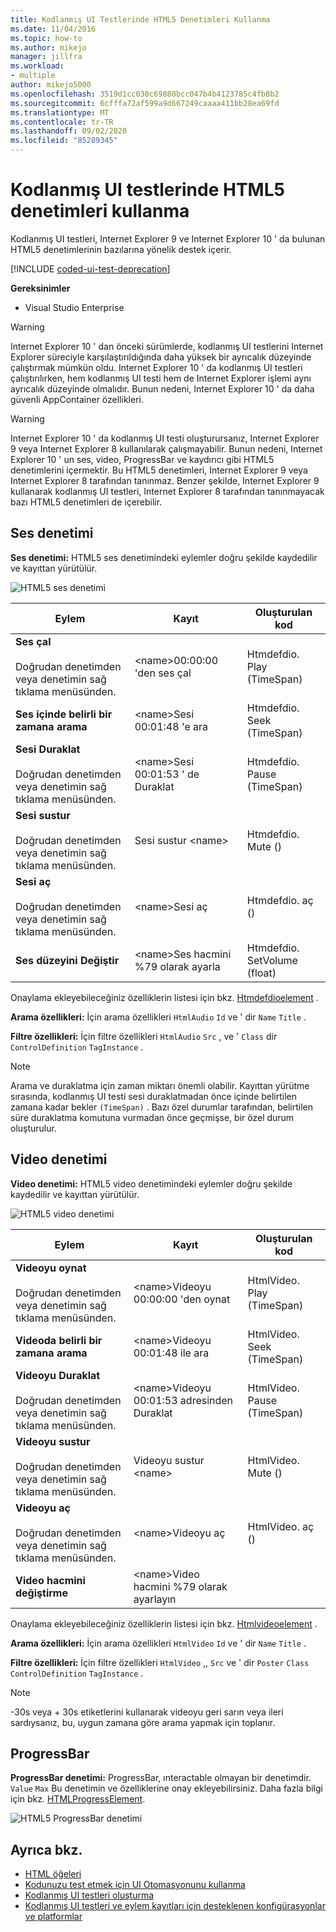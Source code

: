 ```yaml
---
title: Kodlanmış UI Testlerinde HTML5 Denetimleri Kullanma
ms.date: 11/04/2016
ms.topic: how-to
ms.author: mikejo
manager: jillfra
ms.workload:
- multiple
author: mikejo5000
ms.openlocfilehash: 3519d1cc030c69880bcc047b4b4123785c4fb8b2
ms.sourcegitcommit: 6cfffa72af599a9d667249caaaa411bb28ea69fd
ms.translationtype: MT
ms.contentlocale: tr-TR
ms.lasthandoff: 09/02/2020
ms.locfileid: "85289345"
---
```

# <a name="using-html5-controls-in-coded-ui-tests"></a>Kodlanmış UI testlerinde HTML5 denetimleri kullanma

Kodlanmış UI testleri, Internet Explorer 9 ve Internet Explorer 10 ' da bulunan HTML5 denetimlerinin bazılarına yönelik destek içerir.

[!INCLUDE [coded-ui-test-deprecation](includes/coded-ui-test-deprecation.md)]

**Gereksinimler**

- Visual Studio Enterprise

> [!WARNING]
> Internet Explorer 10 ' dan önceki sürümlerde, kodlanmış UI testlerini Internet Explorer süreciyle karşılaştırıldığında daha yüksek bir ayrıcalık düzeyinde çalıştırmak mümkün oldu. Internet Explorer 10 ' da kodlanmış UI testleri çalıştırılırken, hem kodlanmış UI testi hem de Internet Explorer işlemi aynı ayrıcalık düzeyinde olmalıdır. Bunun nedeni, Internet Explorer 10 ' da daha güvenli AppContainer özellikleri.

> [!WARNING]
> Internet Explorer 10 ' da kodlanmış UI testi oluşturursanız, Internet Explorer 9 veya Internet Explorer 8 kullanılarak çalışmayabilir. Bunun nedeni, Internet Explorer 10 ' un ses, video, ProgressBar ve kaydırıcı gibi HTML5 denetimlerini içermektir. Bu HTML5 denetimleri, Internet Explorer 9 veya Internet Explorer 8 tarafından tanınmaz. Benzer şekilde, Internet Explorer 9 kullanarak kodlanmış UI testleri, Internet Explorer 8 tarafından tanınmayacak bazı HTML5 denetimleri de içerebilir.

## <a name="audio-control"></a>Ses denetimi

**Ses denetimi:** HTML5 ses denetimindeki eylemler doğru şekilde kaydedilir ve kayıttan yürütülür.

![HTML5 ses denetimi](../test/media/codedui_html5_audio.png)

|Eylem|Kayıt|Oluşturulan kod|
|-|---------------|-|
|**Ses çal**<br /><br /> Doğrudan denetimden veya denetimin sağ tıklama menüsünden.|\<name>00:00:00 'den ses çal|Htmdefdio. Play (TimeSpan)|
|**Ses içinde belirli bir zamana arama**|\<name>Sesi 00:01:48 'e ara|Htmdefdio. Seek (TimeSpan)|
|**Sesi Duraklat**<br /><br /> Doğrudan denetimden veya denetimin sağ tıklama menüsünden.|\<name>Sesi 00:01:53 ' de Duraklat|Htmdefdio. Pause (TimeSpan)|
|**Sesi sustur**<br /><br /> Doğrudan denetimden veya denetimin sağ tıklama menüsünden.|Sesi sustur \<name>|Htmdefdio. Mute ()|
|**Sesi aç**<br /><br /> Doğrudan denetimden veya denetimin sağ tıklama menüsünden.|\<name>Sesi aç|Htmdefdio. aç ()|
|**Ses düzeyini Değiştir**|\<name>Ses hacmini %79 olarak ayarla|Htmdefdio. SetVolume (float)|

Onaylama ekleyebileceğiniz özelliklerin listesi için bkz. [Htmdefdioelement](https://developer.mozilla.org/docs/Web/API/HTMLAudioElement) .

**Arama özellikleri:** İçin arama özellikleri `HtmlAudio` `Id` ve ' dir `Name` `Title` .

**Filtre özellikleri:** İçin filtre özellikleri `HtmlAudio` `Src` , ve ' `Class` dir `ControlDefinition` `TagInstance` .

> [!NOTE]
> Arama ve duraklatma için zaman miktarı önemli olabilir. Kayıttan yürütme sırasında, kodlanmış UI testi sesi duraklatmadan önce içinde belirtilen zamana kadar bekler `(TimeSpan)` . Bazı özel durumlar tarafından, belirtilen süre duraklatma komutuna vurmadan önce geçmişse, bir özel durum oluşturulur.

## <a name="video-control"></a>Video denetimi
**Video denetimi:** HTML5 video denetimindeki eylemler doğru şekilde kaydedilir ve kayıttan yürütülür.

![HTML5 video denetimi](../test/media/codedui_html5_video.png)

|Eylem|Kayıt|Oluşturulan kod|
|-|---------------|-|
|**Videoyu oynat**<br /><br /> Doğrudan denetimden veya denetimin sağ tıklama menüsünden.|\<name>Videoyu 00:00:00 'den oynat|HtmlVideo. Play (TimeSpan)|
|**Videoda belirli bir zamana arama**|\<name>Videoyu 00:01:48 ile ara|HtmlVideo. Seek (TimeSpan)|
|**Videoyu Duraklat**<br /><br /> Doğrudan denetimden veya denetimin sağ tıklama menüsünden.|\<name>Videoyu 00:01:53 adresinden Duraklat|HtmlVideo. Pause (TimeSpan)|
|**Videoyu sustur**<br /><br /> Doğrudan denetimden veya denetimin sağ tıklama menüsünden.|Videoyu sustur \<name>|HtmlVideo. Mute ()|
|**Videoyu aç**<br /><br /> Doğrudan denetimden veya denetimin sağ tıklama menüsünden.|\<name>Videoyu aç|HtmlVideo. aç ()|
|**Video hacmini değiştirme**|\<name>Video hacmini %79 olarak ayarlayın||

Onaylama ekleyebileceğiniz özelliklerin listesi için bkz. [Htmlvideoelement](https://developer.mozilla.org/docs/Web/HTML/Element/video) .

**Arama özellikleri:** İçin arama özellikleri `HtmlVideo` `Id` ve ' dir `Name` `Title` .

**Filtre özellikleri:** İçin filtre özellikleri `HtmlVideo` ,, `Src` ve ' dir `Poster` `Class` `ControlDefinition` `TagInstance` .

> [!NOTE]
> -30s veya + 30s etiketlerini kullanarak videoyu geri sarın veya ileri sardıysanız, bu, uygun zamana göre arama yapmak için toplanır.

## <a name="progressbar"></a>ProgressBar
**ProgressBar denetimi:** ProgressBar, ınteractable olmayan bir denetimdir. `Value` `Max` Bu denetimin ve özelliklerine onay ekleyebilirsiniz. Daha fazla bilgi için bkz. [HTMLProgressElement](https://developer.mozilla.org/en-US/docs/Web/HTML/Element/progress).

![HTML5 ProgressBar denetimi](../test/media/codedui_html5_progressbar.png)

## <a name="see-also"></a>Ayrıca bkz.

- [HTML öğeleri](https://developer.mozilla.org/docs/Web/HTML/Element)
- [Kodunuzu test etmek için UI Otomasyonunu kullanma](../test/use-ui-automation-to-test-your-code.md)
- [Kodlanmış UI testleri oluşturma](../test/use-ui-automation-to-test-your-code.md)
- [Kodlanmış UI testleri ve eylem kayıtları için desteklenen konfigürasyonlar ve platformlar](../test/supported-configurations-and-platforms-for-coded-ui-tests-and-action-recordings.md)
